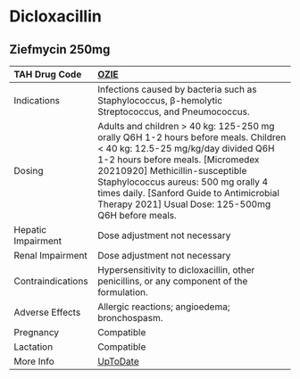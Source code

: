 # Dicloxacillin

## Ziefmycin 250mg

| TAH Drug Code      | [OZIE](https://www.tahsda.org.tw/drugs/hissearch.php?drug_code=OZIE)                                                                                                                                                                                                                                                                       |
|:-------------------|:-------------------------------------------------------------------------------------------------------------------------------------------------------------------------------------------------------------------------------------------------------------------------------------------------------------------------------------------|
| Indications        | Infections caused by bacteria such as Staphylococcus, β-hemolytic Streptococcus, and Pneumococcus.                                                                                                                                                                                                                                         |
| Dosing             | Adults and children > 40 kg: 125-250 mg orally Q6H 1-2 hours before meals. Children < 40 kg: 12.5-25 mg/kg/day divided Q6H 1-2 hours before meals. [Micromedex 20210920] Methicillin-susceptible Staphylococcus aureus: 500 mg orally 4 times daily. [Sanford Guide to Antimicrobial Therapy 2021] Usual Dose: 125-500mg Q6H before meals. |
| Hepatic Impairment | Dose adjustment not necessary                                                                                                                                                                                                                                                                                                              |
| Renal Impairment   | Dose adjustment not necessary                                                                                                                                                                                                                                                                                                              |
| Contraindications  | Hypersensitivity to dicloxacillin, other penicillins, or any component of the formulation.                                                                                                                                                                                                                                                 |
| Adverse Effects    | Allergic reactions; angioedema; bronchospasm.                                                                                                                                                                                                                                                                                              |
| Pregnancy          | Compatible                                                                                                                                                                                                                                                                                                                                 |
| Lactation          | Compatible                                                                                                                                                                                                                                                                                                                                 |
| More Info          | [UpToDate](https://www.uptodate.com/contents/dicloxacillin-drug-information)                                                                                                                                                                                                                                                               |

